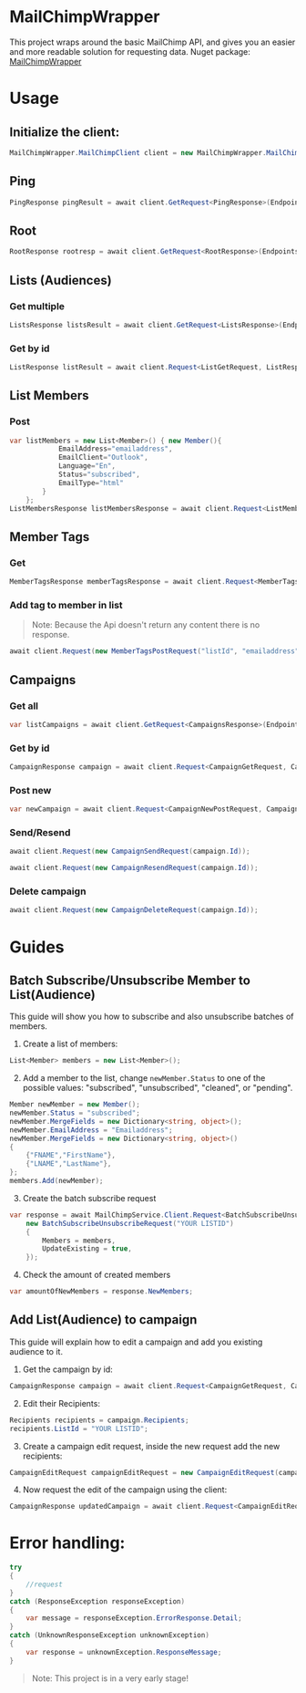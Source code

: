 # MailChimpWrapper
This project wraps around the basic MailChimp API, and gives you an easier and more readable solution for requesting data.
Nuget package: [MailChimpWrapper](https://www.nuget.org/packages/MailChimpWrapper/)
# Usage
## Initialize the client:
```cs
MailChimpWrapper.MailChimpClient client = new MailChimpWrapper.MailChimpClient("APIKEY", "SERVER");
```
## Ping
```cs
PingResponse pingResult = await client.GetRequest<PingResponse>(Endpoints.Ping);
```
## Root
```cs
RootResponse rootresp = await client.GetRequest<RootResponse>(Endpoints.Root);
```
## Lists (Audiences)
### Get multiple
```cs
ListsResponse listsResult = await client.GetRequest<ListsResponse>(Endpoints.Lists);
```
### Get by id
```cs
ListResponse listResult = await client.Request<ListGetRequest, ListResponse>(new ListGetRequest("ID"));
```
## List Members
### Post 
```cs
var listMembers = new List<Member>() { new Member(){
            EmailAddress="emailaddress",
            EmailClient="Outlook",
            Language="En",
            Status="subscribed",
            EmailType="html"
        }
    };
ListMembersResponse listMembersResponse = await client.Request<ListMembersPostRequest, ListMembersResponse>(new ListMembersPostRequest("listId", listMembers));

```
## Member Tags
### Get
```cs
MemberTagsResponse memberTagsResponse = await client.Request<MemberTagsGetRequest, MemberTagsResponse>(new MemberTagsGetRequest("listId", "emailaddress"));
```
### Add tag to member in list
> Note: Because the Api doesn't return any content there is no response.
```cs
await client.Request(new MemberTagsPostRequest("listId", "emailaddress", new List<Tag>() { new Tag() { Name = "tagName", Status = "active/inactive" } }));
```
## Campaigns
### Get all 
```cs
var listCampaigns = await client.GetRequest<CampaignsResponse>(Endpoints.Campaigns);
```
### Get by id
```cs
CampaignResponse campaign = await client.Request<CampaignGetRequest, CampaignResponse>(new CampaignGetRequest("campaignId"));
```
### Post new
```cs
var newCampaign = await client.Request<CampaignNewPostRequest, CampaignResponse>(new CampaignNewPostRequest(CampaignType.regular));
```
### Send/Resend
```cs
await client.Request(new CampaignSendRequest(campaign.Id));
```
```cs
await client.Request(new CampaignResendRequest(campaign.Id));
```
### Delete campaign
```cs
await client.Request(new CampaignDeleteRequest(campaign.Id));

```
# Guides
## Batch Subscribe/Unsubscribe Member to List(Audience)
This guide will show you how to subscribe and also unsubscribe batches of members.
1. Create a list of members:
```cs
List<Member> members = new List<Member>();
```
2. Add a member to the list, change `newMember.Status` to one of the possible values: "subscribed", "unsubscribed", "cleaned", or "pending".
```cs
Member newMember = new Member();
newMember.Status = "subscribed";
newMember.MergeFields = new Dictionary<string, object>();
newMember.EmailAddress = "Emailaddress";
newMember.MergeFields = new Dictionary<string, object>()
{
    {"FNAME","FirstName"},
    {"LNAME","LastName"},
};
members.Add(newMember);
```
3. Create the batch subscribe request
```cs
var response = await MailChimpService.Client.Request<BatchSubscribeUnsubscribeRequest, BatchSubscribeUnsubscribeResponse>(
    new BatchSubscribeUnsubscribeRequest("YOUR LISTID")
    {
        Members = members,
        UpdateExisting = true,
    });

```
4. Check the amount of created members
```cs
var amountOfNewMembers = response.NewMembers;
```

## Add List(Audience) to campaign
This guide will explain how to edit a campaign and add you existing audience to it.
1. Get the campaign by id:
```cs
CampaignResponse campaign = await client.Request<CampaignGetRequest, CampaignResponse>(new CampaignGetRequest("YOUR CAMPAIGNID"));
```
2. Edit their Recipients:
```cs
Recipients recipients = campaign.Recipients;
recipients.ListId = "YOUR LISTID";
```
3. Create a campaign edit request, inside the new request add the new recipients:
```cs
CampaignEditRequest campaignEditRequest = new CampaignEditRequest(campaign.Id) { Recipients = recipients };
```
4. Now request the edit of the campaign using the client:
```cs
CampaignResponse updatedCampaign = await client.Request<CampaignEditRequest, CampaignResponse>(campaignEditRequest);
```


# Error handling:
```cs
try
{
    //request
}
catch (ResponseException responseException)
{
    var message = responseException.ErrorResponse.Detail;
}
catch (UnknownResponseException unknownException)
{
    var response = unknownException.ResponseMessage;
}
```

> Note: This project is in a very early stage!
